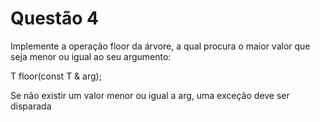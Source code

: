 # Questão 4

Implemente a operação floor da árvore, a qual procura o maior valor que seja menor ou igual ao seu argumento:

T floor(const T & arg);

Se não existir um valor menor ou igual a arg, uma exceção deve ser disparada
